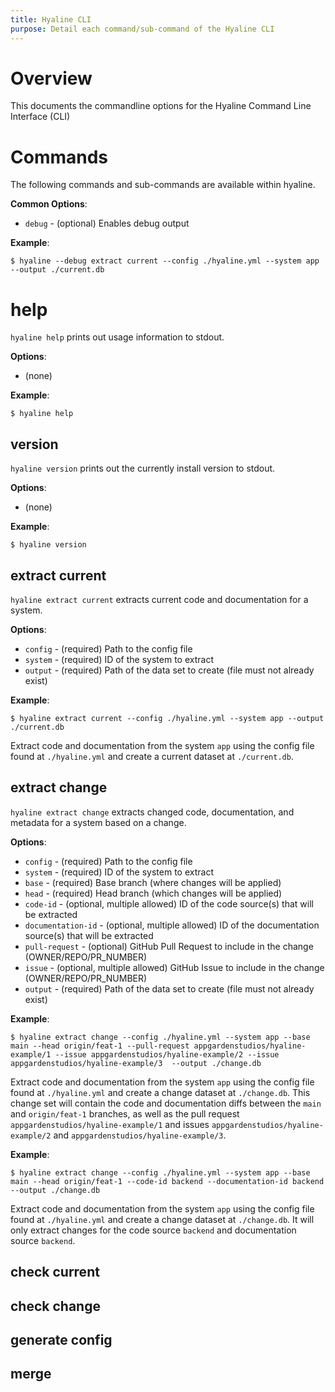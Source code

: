 ```yaml
---
title: Hyaline CLI
purpose: Detail each command/sub-command of the Hyaline CLI
---
```

# Overview
This documents the commandline options for the Hyaline Command Line Interface (CLI)

# Commands
The following commands and sub-commands are available within hyaline.

**Common Options**:
* `debug` - (optional) Enables debug output

**Example**:
```
$ hyaline --debug extract current --config ./hyaline.yml --system app --output ./current.db
```

# help
`hyaline help` prints out usage information to stdout.

**Options**:
* (none)

**Example**:
```
$ hyaline help
```

## version
`hyaline version` prints out the currently install version to stdout.

**Options**:
* (none)

**Example**:
```
$ hyaline version
```

## extract current
`hyaline extract current` extracts current code and documentation for a system.

**Options**:
* `config` - (required) Path to the config file
* `system` - (required) ID of the system to extract
* `output` - (required) Path of the data set to create (file must not already exist)

**Example**:
```
$ hyaline extract current --config ./hyaline.yml --system app --output ./current.db
```
Extract code and documentation from the system `app` using the config file found at `./hyaline.yml` and create a current dataset at `./current.db`.

## extract change
`hyaline extract change` extracts changed code, documentation, and metadata for a system based on a change.

**Options**:
* `config` - (required) Path to the config file
* `system` - (required) ID of the system to extract
* `base` - (required) Base branch (where changes will be applied)
* `head` - (required) Head branch (which changes will be applied)
* `code-id` - (optional, multiple allowed) ID of the code source(s) that will be extracted
* `documentation-id` - (optional, multiple allowed) ID of the documentation source(s) that will be extracted
* `pull-request` - (optional) GitHub Pull Request to include in the change (OWNER/REPO/PR_NUMBER)
* `issue` - (optional, multiple allowed) GitHub Issue to include in the change (OWNER/REPO/PR_NUMBER)
* `output` - (required) Path of the data set to create (file must not already exist)

**Example**:
```
$ hyaline extract change --config ./hyaline.yml --system app --base main --head origin/feat-1 --pull-request appgardenstudios/hyaline-example/1 --issue appgardenstudios/hyaline-example/2 --issue appgardenstudios/hyaline-example/3  --output ./change.db
```
Extract code and documentation from the system `app` using the config file found at `./hyaline.yml` and create a change dataset at `./change.db`. This change set will contain the code and documentation diffs between the `main` and `origin/feat-1` branches, as well as the pull request `appgardenstudios/hyaline-example/1` and issues `appgardenstudios/hyaline-example/2` and `appgardenstudios/hyaline-example/3`.

**Example**:
```
$ hyaline extract change --config ./hyaline.yml --system app --base main --head origin/feat-1 --code-id backend --documentation-id backend  --output ./change.db
```
Extract code and documentation from the system `app` using the config file found at `./hyaline.yml` and create a change dataset at `./change.db`. It will only extract changes for the code source `backend` and documentation source `backend`.

## check current

## check change

## generate config

## merge
